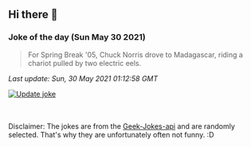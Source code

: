 ## Hi there 👋

### Joke of the day (Sun May 30 2021)
<!-- joke -->
>For Spring Break '05, Chuck Norris drove to Madagascar, riding a chariot pulled by two electric eels.
<!-- /joke -->

*Last update: Sun, 30 May 2021 01:12:58 GMT*

[![Update joke](https://github.com/nclskfm/nclskfm/actions/workflows/joke.yml/badge.svg)](https://github.com/nclskfm/nclskfm/actions/workflows/joke.yml)

<br><br>
Disclaimer: The jokes are from the [Geek-Jokes-api](https://github.com/sameerkumar18/geek-joke-api) and are randomly selected. That's why they are unfortunately often not funny. :D
